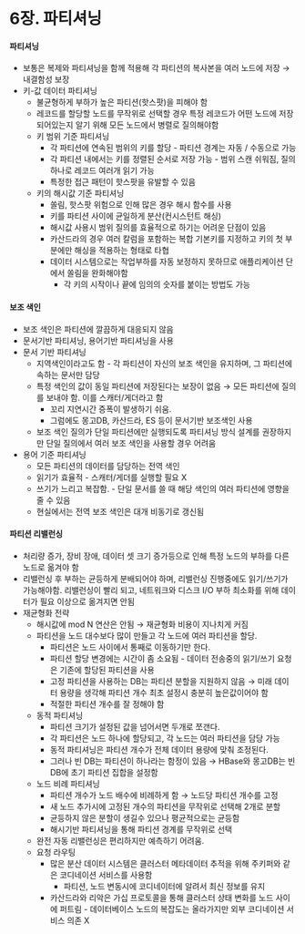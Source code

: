 # 6장. 파티셔닝

#### 파티셔닝

* 보통은 복제와 파티셔닝을 함께 적용해 각 파티션의 복사본을 여러 노드에 저장 → 내결함성 보장
* 키-값 데이터 파티셔닝
  * 불균형하게 부하가 높은 파티션(핫스팟)을 피해야 함
  * 레코드를 할당할 노드를 무작위로 선택할 경우 특정 레코드가 어떤 노드에 저장되어있는지 알기 위해 모든 노드에서 병렬로 질의해야함
  * 키 범위 기준 파티셔닝
    * 각 파티션에 연속된 범위의 키를 할당 - 파티션 경계는 자동 / 수동으로 가능
    * 각 파티션 내에서는 키를 정렬된 순서로 저장 가능 - 범위 스캔 쉬워짐, 질의 하나로 레코드 여러개 읽기 가능
    * 특정한 접근 패턴이 핫스팟을 유발할 수 있음
  * 키의 해시값 기준 파티셔닝
    * 쏠림, 핫스팟 위험으로 인해 많은 경우 해시 함수를 사용
    * 키를 파티션 사이에 균일하게 분산(컨시스턴트 해싱)
    * 해시값 사용시 범위 질의를 효율적으로 하기는 어려운 단점이 있음
    * 카산드라의 경우 여러 칼럼을 포함하는 복합 기본키를 지정하고 키의 첫 부분에만 해싱을 적용하는 형태로 타협
    * 데이터 시스템으로는 작업부하를 자동 보정하지 못하므로 애플리케이션 단에서 쏠림을 완화해야함
      * 각 키의 시작이나 끝에 임의의 숫자를 붙이는 방법도 가능

#### 보조 색인

* 보조 색인은 파티션에 깔끔하게 대응되지 않음
* 문서기반 파티셔닝, 용어기반 파티셔닝을 사용
* 문서 기반 파티셔닝
  * 지역색인이라고도 함 - 각 파티션이 자신의 보조 색인을 유지하며, 그 파티션에 속하는 문서만 담당
  * 특정 색인의 값이 동일 파티션에 저장된다는 보장이 없음 → 모든 파티션에 질의를 보내야 함. 이를 스캐터/게더라고 함
    * 꼬리 지연시간 증폭이 발생하기 쉬움.
    * 그럼에도 몽고DB, 카산드라, ES 등이 문서기반 보조색인 사용
  * 보조 색인 질의가 단일 파티션에만 실행되도록 파티셔닝 방식 설계를 권장하지만 단일 질의에서 여러 보조 색인을 사용할 경우 어려움
* 용어 기준 파티셔닝
  * 모든 파티션의 데이터를 담당하는 전역 색인
  * 읽기가 효율적 - 스캐터/게더를 실행할 필요 X
  * 쓰기가 느리고 복잡함. - 단일 문서를 쓸 때 해당 색인의 여러 파티션에 영향을 줄 수 있음
  * 현실에서는 전역 보조 색인은 대개 비동기로 갱신됨

#### 파티션 리밸런싱

* 처리량 증가, 장비 장애, 데이터 셋 크기 증가등으로 인해 특정 노드의 부하를 다른 노드로 옮겨야 함
* 리밸런싱 후 부하는 균등하게 분배되어야 하며, 리밸런싱 진행중에도 읽기/쓰기가 가능해야함. 리밸런싱이 빨리 되고, 네트워크와 디스크 I/O 부하 최소화를 위해 데이터가 필요 이상으로 옮겨지면 안됨
* 재균형화 전략
  * 해시값에 mod N 연산은 안됨 → 재균형화 비용이 지나치게 커짐
  * 파티션을 노드 대수보다 많이 만들고 각 노드에 여러 파티션을 할당.
    * 파티션은 노드 사이에서 통째로 이동하기만 한다.
    * 파티션 할당 변경에는 시간이 좀 소요됨 - 데이터 전송중의 읽기/쓰기 요청은 기존에 할당된 파티션을 사용
    * 고정 파티션을 사용하는 DB는 파티션 분할을 지원하지 않음 → 미래 데이터 용량을 생각해 파티션 개수 최초 설정시 충분히 높은값이어야 함
    * 적절한 파티션 개수를 잘 정해야 함
  * 동적 파티셔닝
    * 파티션 크기가 설정된 값을 넘어서면 두개로 쪼갠다.
    * 각 파티션은 노드 하나에 할당되고, 각 노드는 여러 파티션을 담당 가능
    * 동적 파티셔닝은 파티션 개수가 전체 데이터 용량에 맞춰 조정된다.
    * 그러나 빈 DB는 파티션이 하나라는 함정이 있음 → HBase와 몽고DB는 빈 DB에 초기 파티션 집합을 설정함
  * 노드 비례 파티셔닝
    * 파티션 개수가 노드 배수에 비례하게 함 → 노드당 파티션 개수를 고정
    * 새 노드 추가시에 고정된 개수의 파티션을 무작위로 선택해 2개로 분할
    * 균등하지 않은 분할이 생길수 있으나 평균적으로는 균등함
    * 해시기반 파티셔닝을 통해 파티션 경계를 무작위로 선택
  * 완전 자동 리밸런싱은 편리하지만 예측하기 어려움.
  * 요청 라우팅
    * 많은 분산 데이터 시스템은 클러스터 메타데이터 추적을 위해 주키퍼와 같은 코디네이션 서비스를 사용함
      * 파티션, 노드 변동시에 코디네이터에 알려서 최신 정보를 유지
    * 카산드라와 리악은 가십 프로토콜을 통해 클러스터 상태 변화를 노드 사이에 퍼트림 - 데이터베이스 노드의 복잡도는 올라가지만 외부 코디네이션 서비스 의존 X
